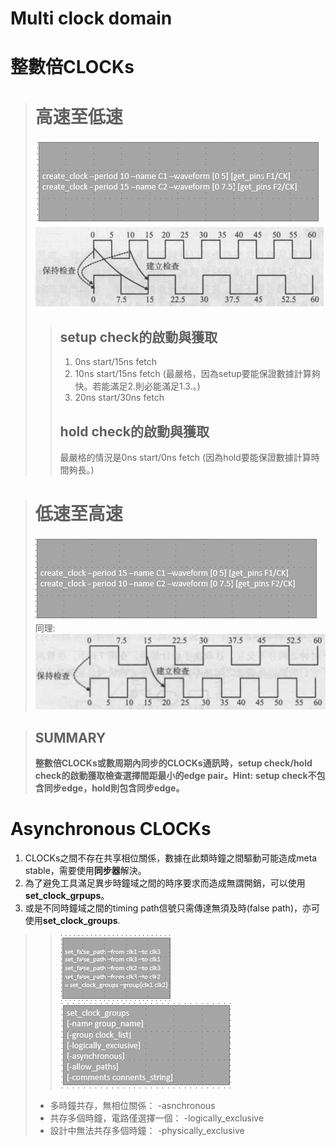 Multi clock domain
==================
# 整數倍CLOCKs
># 高速至低速
>![Image](https://github.com/vita70579/VLSI/raw/main/Image/im19.png)<br>
>![Image](https://github.com/vita70579/VLSI/raw/main/Image/im20.png)<br>
>>## setup check的啟動與獲取
>>1. 0ns start/15ns fetch
>>2. 10ns start/15ns fetch (最嚴格，因為setup要能保證數據計算夠快。若能滿足2.則必能滿足1.3.。)
>>3. 20ns start/30ns fetch
>>## hold check的啟動與獲取
>>最嚴格的情況是0ns start/0ns fetch (因為hold要能保證數據計算時間夠長。)

># 低速至高速
>![Image](https://github.com/vita70579/VLSI/raw/main/Image/im21.png)<br>
同理:<br>
>![Image](https://github.com/vita70579/VLSI/raw/main/Image/im22.png)<br>

>## SUMMARY
>**整數倍CLOCKs或數周期內同步的CLOCKs通訊時，setup check/hold check的啟動獲取檢查選擇間距最小的edge pair。Hint: setup check不包含同步edge，hold則包含同步edge。**

# Asynchronous CLOCKs

1. CLOCKs之間不存在共享相位關係，數據在此類時鐘之間驅動可能造成meta stable，需要使用**同步器**解決。
2. 為了避免工具滿足異步時鐘域之間的時序要求而造成無謂開銷，可以使用**set_clock_grpups**。
3. 或是不同時鐘域之間的timing path信號只需傳達無須及時(false path)，亦可使用**set_clock_groups**.
>>![Image](https://github.com/vita70579/VLSI/raw/main/Image/im28.png)<br>
![Image](https://github.com/vita70579/VLSI/raw/main/Image/im23.png)<br>
>- 多時鐘共存，無相位關係： -asnchronous
>- 共存多個時鐘，電路僅選擇一個： -logically_exclusive
>- 設計中無法共存多個時鐘： -physically_exclusive
